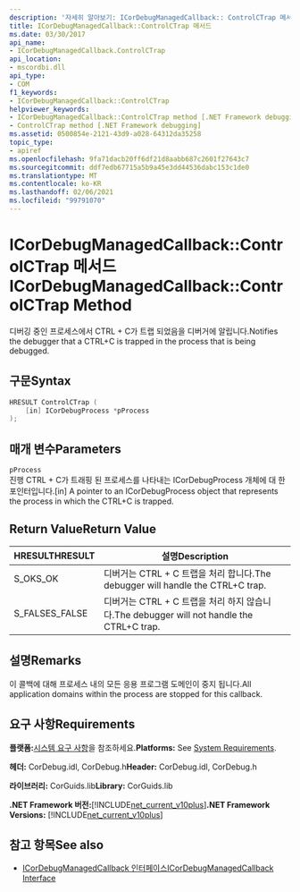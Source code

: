 ```yaml
---
description: '자세히 알아보기: ICorDebugManagedCallback:: ControlCTrap 메서드'
title: ICorDebugManagedCallback::ControlCTrap 메서드
ms.date: 03/30/2017
api_name:
- ICorDebugManagedCallback.ControlCTrap
api_location:
- mscordbi.dll
api_type:
- COM
f1_keywords:
- ICorDebugManagedCallback::ControlCTrap
helpviewer_keywords:
- ICorDebugManagedCallback::ControlCTrap method [.NET Framework debugging]
- ControlCTrap method [.NET Framework debugging]
ms.assetid: 0500854e-2121-43d9-a028-64312da35258
topic_type:
- apiref
ms.openlocfilehash: 9fa71dacb20ff6df21d8aabb687c2601f27643c7
ms.sourcegitcommit: ddf7edb67715a5b9a45e3dd44536dabc153c1de0
ms.translationtype: MT
ms.contentlocale: ko-KR
ms.lasthandoff: 02/06/2021
ms.locfileid: "99791070"
---
```

# <a name="icordebugmanagedcallbackcontrolctrap-method"></a><span data-ttu-id="0bfe9-103">ICorDebugManagedCallback::ControlCTrap 메서드</span><span class="sxs-lookup"><span data-stu-id="0bfe9-103">ICorDebugManagedCallback::ControlCTrap Method</span></span>

<span data-ttu-id="0bfe9-104">디버깅 중인 프로세스에서 CTRL + C가 트랩 되었음을 디버거에 알립니다.</span><span class="sxs-lookup"><span data-stu-id="0bfe9-104">Notifies the debugger that a CTRL+C is trapped in the process that is being debugged.</span></span>  
  
## <a name="syntax"></a><span data-ttu-id="0bfe9-105">구문</span><span class="sxs-lookup"><span data-stu-id="0bfe9-105">Syntax</span></span>  
  
```cpp  
HRESULT ControlCTrap (  
    [in] ICorDebugProcess *pProcess  
);  
```  
  
## <a name="parameters"></a><span data-ttu-id="0bfe9-106">매개 변수</span><span class="sxs-lookup"><span data-stu-id="0bfe9-106">Parameters</span></span>  

 `pProcess`  
 <span data-ttu-id="0bfe9-107">진행 CTRL + C가 트래핑 된 프로세스를 나타내는 ICorDebugProcess 개체에 대 한 포인터입니다.</span><span class="sxs-lookup"><span data-stu-id="0bfe9-107">[in] A pointer to an ICorDebugProcess object that represents the process in which the CTRL+C is trapped.</span></span>  
  
## <a name="return-value"></a><span data-ttu-id="0bfe9-108">Return Value</span><span class="sxs-lookup"><span data-stu-id="0bfe9-108">Return Value</span></span>  
  
|<span data-ttu-id="0bfe9-109">HRESULT</span><span class="sxs-lookup"><span data-stu-id="0bfe9-109">HRESULT</span></span>|<span data-ttu-id="0bfe9-110">설명</span><span class="sxs-lookup"><span data-stu-id="0bfe9-110">Description</span></span>|  
|-------------|-----------------|  
|<span data-ttu-id="0bfe9-111">S_OK</span><span class="sxs-lookup"><span data-stu-id="0bfe9-111">S_OK</span></span>|<span data-ttu-id="0bfe9-112">디버거는 CTRL + C 트랩을 처리 합니다.</span><span class="sxs-lookup"><span data-stu-id="0bfe9-112">The debugger will handle the CTRL+C trap.</span></span>|  
|<span data-ttu-id="0bfe9-113">S_FALSE</span><span class="sxs-lookup"><span data-stu-id="0bfe9-113">S_FALSE</span></span>|<span data-ttu-id="0bfe9-114">디버거는 CTRL + C 트랩을 처리 하지 않습니다.</span><span class="sxs-lookup"><span data-stu-id="0bfe9-114">The debugger will not handle the CTRL+C trap.</span></span>|  
  
## <a name="remarks"></a><span data-ttu-id="0bfe9-115">설명</span><span class="sxs-lookup"><span data-stu-id="0bfe9-115">Remarks</span></span>  

 <span data-ttu-id="0bfe9-116">이 콜백에 대해 프로세스 내의 모든 응용 프로그램 도메인이 중지 됩니다.</span><span class="sxs-lookup"><span data-stu-id="0bfe9-116">All application domains within the process are stopped for this callback.</span></span>  
  
## <a name="requirements"></a><span data-ttu-id="0bfe9-117">요구 사항</span><span class="sxs-lookup"><span data-stu-id="0bfe9-117">Requirements</span></span>  

 <span data-ttu-id="0bfe9-118">**플랫폼:**[시스템 요구 사항](../../get-started/system-requirements.md)을 참조하세요.</span><span class="sxs-lookup"><span data-stu-id="0bfe9-118">**Platforms:** See [System Requirements](../../get-started/system-requirements.md).</span></span>  
  
 <span data-ttu-id="0bfe9-119">**헤더:** CorDebug.idl, CorDebug.h</span><span class="sxs-lookup"><span data-stu-id="0bfe9-119">**Header:** CorDebug.idl, CorDebug.h</span></span>  
  
 <span data-ttu-id="0bfe9-120">**라이브러리:** CorGuids.lib</span><span class="sxs-lookup"><span data-stu-id="0bfe9-120">**Library:** CorGuids.lib</span></span>  
  
 <span data-ttu-id="0bfe9-121">**.NET Framework 버전:**[!INCLUDE[net_current_v10plus](../../../../includes/net-current-v10plus-md.md)]</span><span class="sxs-lookup"><span data-stu-id="0bfe9-121">**.NET Framework Versions:** [!INCLUDE[net_current_v10plus](../../../../includes/net-current-v10plus-md.md)]</span></span>  
  
## <a name="see-also"></a><span data-ttu-id="0bfe9-122">참고 항목</span><span class="sxs-lookup"><span data-stu-id="0bfe9-122">See also</span></span>

- [<span data-ttu-id="0bfe9-123">ICorDebugManagedCallback 인터페이스</span><span class="sxs-lookup"><span data-stu-id="0bfe9-123">ICorDebugManagedCallback Interface</span></span>](icordebugmanagedcallback-interface.md)
